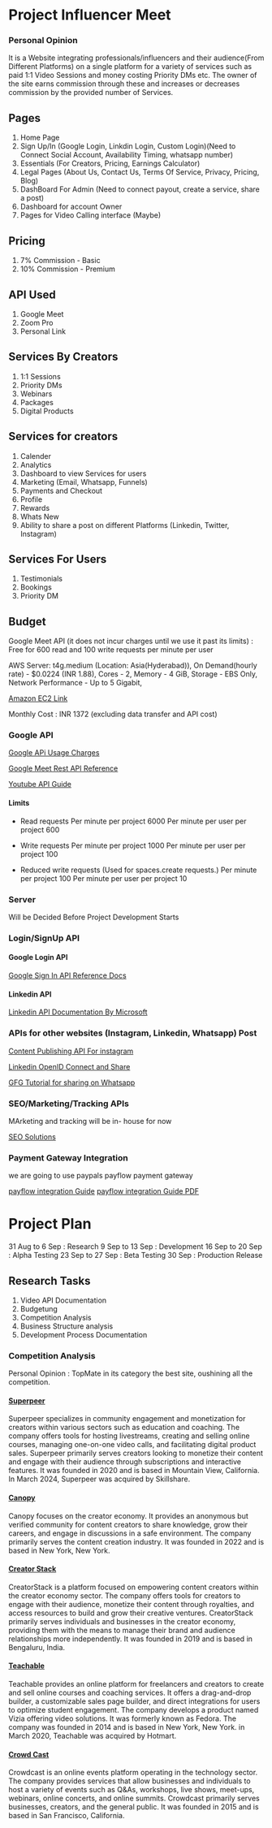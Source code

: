 # Project Influencer Meet

### Personal Opinion

It is a Website integrating professionals/influencers and their audience(From Different Platforms) on a single platform for a variety of services such as paid 1:1 Video Sessions and money costing Priority DMs etc. The owner of the site earns commission through these and increases or decreases commission by the provided number of Services.

## Pages

1. Home Page
2. Sign Up/In (Google Login, Linkdin Login, Custom Login)(Need to Connect Social Account, Availability Timing, whatsapp number)
3. Essentials (For Creators, Pricing, Earnings Calculator)
4. Legal Pages (About Us, Contact Us, Terms Of Service, Privacy, Pricing, Blog)
5. DashBoard For Admin (Need to connect payout, create a service, share a post)
6. Dashboard for account Owner
7. Pages for Video Calling interface (Maybe)

## Pricing

1. 7% Commission - Basic
2. 10% Commission - Premium

## API Used

1. Google Meet
2. Zoom Pro
3. Personal Link

## Services By Creators

1. 1:1 Sessions
2. Priority DMs
3. Webinars
4. Packages
5. Digital Products

## Services for creators

1. Calender
2. Analytics
3. Dashboard to view Services for users
4. Marketing (Email, Whatsapp, Funnels)
5. Payments and Checkout
6. Profile
7. Rewards
8. Whats New
9. Ability to share a post on different Platforms (Linkedin, Twitter, Instagram)

## Services For Users

1. Testimonials
2. Bookings
3. Priority DM

## Budget

Google Meet API (it does not incur charges until we use it past its limits) : Free for 600 read and 100 write requests per minute per user

AWS Server:
t4g.medium (Location: Asia(Hyderabad)),
On Demand(hourly rate) - $0.0224 (INR 1.88),
Cores - 2,
Memory - 4 GiB,
Storage - EBS Only,
Network Performance - Up to 5 Gigabit,

[Amazon EC2 Link](https://aws.amazon.com/ec2/pricing/on-demand/)

Monthly Cost : INR 1372 (excluding data transfer and API cost)

### Google API

[Google APi Usage Charges](https://developers.google.com/meet/api/guides/limits)

[Google Meet Rest API Reference](https://developers.google.com/meet/api/reference/rest/v2)

[Youtube API Guide](https://www.youtube.com/watch?v=S1oGdUvgfSc)

#### Limits

- Read requests
  Per minute per project 6000
  Per minute per user per project 600

- Write requests
  Per minute per project 1000
  Per minute per user per project 100

- Reduced write requests
  (Used for spaces.create requests.)
  Per minute per project 100
  Per minute per user per project 10

### Server

Will be Decided Before Project Development Starts

### Login/SignUp API

#### Google Login API

[Google Sign In API Reference Docs](https://developers.google.com/identity/sign-in/web/sign-in)

#### Linkedin API

[Linkedin API Documentation By Microsoft](https://learn.microsoft.com/en-us/linkedin/?context=linkedin%2Fcontext)

### APIs for other websites (Instagram, Linkedin, Whatsapp) Post

[Content Publishing API For instagram](https://developers.facebook.com/docs/instagram-platform/instagram-api-with-facebook-login/content-publishing/)

[Linkedin OpenID Connect and Share](https://learn.microsoft.com/en-us/linkedin/consumer/integrations/self-serve/sign-in-with-linkedin-v2)

[GFG Tutorial for sharing on Whatsapp](https://www.geeksforgeeks.org/how-to-add-whatsapp-share-button-on-a-website/)

### SEO/Marketing/Tracking APIs

MArketing and tracking will be in- house for now

[SEO Solutions](https://rapidapi.com/collection/seo-api)

### Payment Gateway Integration

we are going to use paypals payflow payment gateway

[payflow integration Guide](https://developer.paypal.com/api/nvp-soap/payflow/integration-guide/)
[payflow integration Guide PDF](https://www.paypalobjects.com/webstatic/en_US/developer/docs/pdf/pp_payflowlink_guide.pdf)

# Project Plan

31 Aug to 6 Sep : Research
9 Sep to 13 Sep : Development
16 Sep to 20 Sep : Alpha Testing
23 Sep to 27 Sep : Beta Testing
30 Sep : Production Release

## Research Tasks

1. Video API Documentation
2. Budgetung
3. Competition Analysis
4. Business Structure analysis
5. Development Process Documentation

### Competition Analysis

Personal Opinion : TopMate in its category the best site, oushining all the competition.

#### [Superpeer](https://superpeer.com)

Superpeer specializes in community engagement and monetization for creators within various sectors such as education and coaching. The company offers tools for hosting livestreams, creating and selling online courses, managing one-on-one video calls, and facilitating digital product sales. Superpeer primarily serves creators looking to monetize their content and engage with their audience through subscriptions and interactive features. It was founded in 2020 and is based in Mountain View, California. In March 2024, Superpeer was acquired by Skillshare.

#### [Canopy](https://underthecanopy.io/)

Canopy focuses on the creator economy. It provides an anonymous but verified community for content creators to share knowledge, grow their careers, and engage in discussions in a safe environment. The company primarily serves the content creation industry. It was founded in 2022 and is based in New York, New York.

#### [Creator Stack](https://creatorstack.com/)

CreatorStack is a platform focused on empowering content creators within the creator economy sector. The company offers tools for creators to engage with their audience, monetize their content through royalties, and access resources to build and grow their creative ventures. CreatorStack primarily serves individuals and businesses in the creator economy, providing them with the means to manage their brand and audience relationships more independently. It was founded in 2019 and is based in Bengaluru, India.

#### [Teachable](https://teachable.com/)

Teachable provides an online platform for freelancers and creators to create and sell online courses and coaching services. It offers a drag-and-drop builder, a customizable sales page builder, and direct integrations for users to optimize student engagement. The company develops a product named Vizia offering video solutions. It was formerly known as Fedora. The company was founded in 2014 and is based in New York, New York. in March 2020, Teachable was acquired by Hotmart.

#### [Crowd Cast](https://crowdcast.io/)

Crowdcast is an online events platform operating in the technology sector. The company provides services that allow businesses and individuals to host a variety of events such as Q&As, workshops, live shows, meet-ups, webinars, online concerts, and online summits. Crowdcast primarily serves businesses, creators, and the general public. It was founded in 2015 and is based in San Francisco, California.
